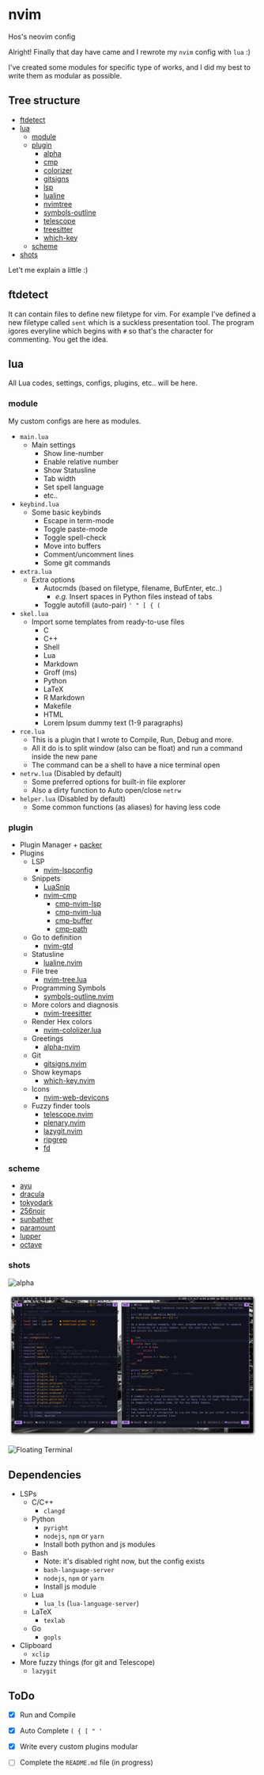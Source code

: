 # nvim

Hos's neovim config

Alright! Finally that day have came and I rewrote my `nvim` config with `lua`
:)

I've created some modules for specific type of works, and I did my best to
write them as modular as possible.

## Tree structure

+ [ftdetect](#ftdetect)
+ [lua](#lua)
    + [module](#module)
    + [plugin](#plugin)
        + [alpha](#alpha)
        + [cmp](#cmp)
        + [colorizer](#colorizer)
        + [gitsigns](#gitsigns)
        + [lsp](#lsp)
        + [lualine](#lualine)
        + [nvimtree](#nvimtree)
        + [symbols-outline](#symbols-outline)
        + [telescope](#telescope)
        + [treesitter](#treesitter)
        + [which-key](#which-key)
    + [scheme](#scheme)
+ [shots](#shots)

Let't me explain a little :)

## ftdetect

It can contain files to define new filetype for vim.
For example I've defined a new filetype called `sent` which is a suckless
presentation tool. The program igores everyline which begins with `#` so
that's the character for commenting. You get the idea.

## lua

All Lua codes, settings, configs, plugins, etc.. will be here.

### module

My custom configs are here as modules.

+ `main.lua`
    + Main settings
        + Show line-number
        + Enable relative number
        + Show Statusline
        + Tab width
        + Set spell language
        + etc..
+ `keybind.lua`
    + Some basic keybinds
        + Escape in term-mode
        + Toggle paste-mode
        + Toggle spell-check
        + Move into buffers
        + Comment/uncomment lines
        + Some git commands
+ `extra.lua`
    + Extra options
        + Autocmds (based on filetype, filename, BufEnter, etc..)
            + *e.g.* Insert spaces in Python files instead of tabs
        + Toggle autofill (auto-pair) `' " [ { (`
+ `skel.lua`
    + Import some templates from ready-to-use files
        + C
        + C++
        + Shell
        + Lua
        + Markdown
        + Groff (ms)
        + Python
        + LaTeX
        + R Markdown
        + Makefile
        + HTML
        + Lorem Ipsum dummy text (1-9 paragraphs)
+ `rce.lua`
    + This is a plugin that I wrote to Compile, Run, Debug and more.
    + All it do is to split window (also can be float) and run a command
      inside the new pane 
    + The command can be a shell to have a nice terminal open
+ `netrw.lua` (Disabled by default)
    + Some preferred options for built-in file explorer
    + Also a dirty function to Auto open/close `netrw`
+ `helper.lua` (Disabled by default)
    + Some common functions (as aliases) for having less code

### plugin

+ Plugin Manager
        + [packer](https://github.com/wbthomason/packer.nvim)
+ Plugins
    + LSP
        + [nvim-lspconfig](https://github.com/neovim/nvim-lspconfig)
    + Snippets
        + [LuaSnip](https://github.com/L3MON4D3/LuaSnip)
        + [nvim-cmp](https://github.com/hrsh7th/nvim-cmp)
            + [cmp-nvim-lsp](https://github.com/hrsh7th/cmp-nvim-lsp)
            + [cmp-nvim-lua](https://github.com/hrsh7th/cmp-nvim-lua)
            + [cmp-buffer](https://github.com/hrsh7th/cmp-buffer)
            + [cmp-path](https://github.com/hrsh7th/cmp-path)
    + Go to definition
        + [nvim-gtd](https://github.com/hrsh7th/nvim-gtd)
    + Statusline
        + [lualine.nvim](https://github.com/nvim-lualine/lualine.nvim)
    + File tree
        + [nvim-tree.lua](https://github.com/kyazdani42/nvim-tree.lua)
    + Programming Symbols
        + [symbols-outline.nvim](https://github.com/simrat39/symbols-outline.nvim)
    + More colors and diagnosis
        + [nvim-treesitter](https://github.com/nvim-treesitter/nvim-treesitter)
    + Render Hex colors
        + [nvim-cololizer.lua](https://github.com/norcalli/nvim-colorizer.lua)
    + Greetings
        + [alpha-nvim](https://github.com/goolord/alpha-nvim)
    + Git
        + [gitsigns.nvim](https://github.com/lewis6991/gitsigns.nvim)
    + Show keymaps
        + [which-key.nvim](https://github.com/folke/which-key.nvim)
    + Icons
        + [nvim-web-devicons](https://github.com/kyazdani42/nvim-web-devicons)
    + Fuzzy finder tools
        + [telescope.nvim](https://github.com/nvim-telescope/telescope.nvim)
        + [plenary.nvim](https://github.com/nvim-lua/plenary.nvim)
        + [lazygit.nvim](https://github.com/nvim-lua/plenary.nvim)
        + [ripgrep](https://github.com/BurntSushi/ripgrep)
        + [fd](https://github.com/sharkdp/fd)

### scheme

+ [ayu](https://github.com/Shatur/neovim-ayu)
+ [dracula](https://github.com/Mofiqul/dracula.nvim)
+ [tokyodark](https://github.com/tiagovla/tokyodark.nvim)
+ [256noir](https://github.com/hossein-lap/vim-256noir)
+ [sunbather](https://github.com/hossein-lap/vim-sunbather)
+ [paramount](https://github.com/hossein-lap/vim-paramount)
+ [lupper](https://github.com/hossein-lap/vim-lupper)
+ [octave](https://github.com/hossein-lap/vim-octave)

### shots

![alpha](shots/nvim.png)

![init-lua](shots/nvim-lua-md-treesitter.png)

![Floating Terminal](shots/floating-term.png)

## Dependencies

+ LSPs
    + C/C++
        + `clangd`
    + Python
        + `pyright`
        + `nodejs`, `npm` or `yarn`
        + Install both python and js modules
    + Bash
        + Note: it's disabled right now, but the config exists
        + `bash-language-server`
        + `nodejs`, `npm` or `yarn`
        + Install js module
    + Lua
        + `lua_ls` (`lua-language-server`)
    + LaTeX
        + `texlab`
    + Go
        + `gopls`
+ Clipboard
    + `xclip`
+ More fuzzy things (for git and Telescope)
    + `lazygit`

## ToDo

- [x] Run and Compile
- [x] Auto Complete `( { [ " '`
- [x] Write every custom plugins modular
- [ ] Complete the `README.md` file (in progress)


